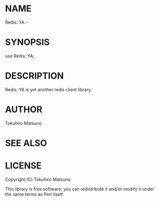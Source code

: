 # NAME

Redis::YA -

# SYNOPSIS

  use Redis::YA;

# DESCRIPTION

Redis::YA is yet another redis client library.

# AUTHOR

Tokuhiro Matsuno <tokuhirom AAJKLFJEF GMAIL COM>

# SEE ALSO

# LICENSE

Copyright (C) Tokuhiro Matsuno

This library is free software; you can redistribute it and/or modify
it under the same terms as Perl itself.
